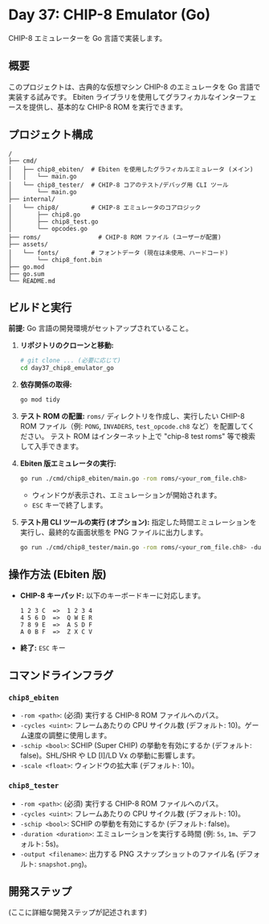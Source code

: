 # Day 37: CHIP-8 Emulator (Go)

CHIP-8 エミュレーターを Go 言語で実装します。

## 概要

このプロジェクトは、古典的な仮想マシン CHIP-8 のエミュレータを Go 言語で実装する試みです。
Ebiten ライブラリを使用してグラフィカルなインターフェースを提供し、基本的な CHIP-8 ROM を実行できます。

## プロジェクト構成

```
/
├── cmd/
│   ├── chip8_ebiten/  # Ebiten を使用したグラフィカルエミュレータ (メイン)
│   │   └── main.go
│   └── chip8_tester/  # CHIP-8 コアのテスト/デバッグ用 CLI ツール
│       └── main.go
├── internal/
│   └── chip8/         # CHIP-8 エミュレータのコアロジック
│       ├── chip8.go
│       ├── chip8_test.go
│       └── opcodes.go
├── roms/                # CHIP-8 ROM ファイル (ユーザーが配置)
├── assets/
│   └── fonts/         # フォントデータ (現在は未使用、ハードコード)
│       └── chip8_font.bin
├── go.mod
├── go.sum
└── README.md
```

## ビルドと実行

**前提:** Go 言語の開発環境がセットアップされていること。

1.  **リポジトリのクローンと移動:**
    ```bash
    # git clone ... (必要に応じて)
    cd day37_chip8_emulator_go
    ```

2.  **依存関係の取得:**
    ```bash
    go mod tidy
    ```

3.  **テスト ROM の配置:**
    `roms/` ディレクトリを作成し、実行したい CHIP-8 ROM ファイル（例: `PONG`, `INVADERS`, `test_opcode.ch8` など）を配置してください。
    テスト ROM はインターネット上で "chip-8 test roms" 等で検索して入手できます。

4.  **Ebiten 版エミュレータの実行:**
    ```bash
    go run ./cmd/chip8_ebiten/main.go -rom roms/<your_rom_file.ch8>
    ```
    *   ウィンドウが表示され、エミュレーションが開始されます。
    *   `ESC` キーで終了します。

5.  **テスト用 CLI ツールの実行 (オプション):**
    指定した時間エミュレーションを実行し、最終的な画面状態を PNG ファイルに出力します。
    ```bash
    go run ./cmd/chip8_tester/main.go -rom roms/<your_rom_file.ch8> -duration 5s -output snapshot.png
    ```

## 操作方法 (Ebiten 版)

*   **CHIP-8 キーパッド:** 以下のキーボードキーに対応します。
    ```
    1 2 3 C  =>  1 2 3 4
    4 5 6 D  =>  Q W E R
    7 8 9 E  =>  A S D F
    A 0 B F  =>  Z X C V
    ```
*   **終了:** `ESC` キー

## コマンドラインフラグ

### `chip8_ebiten`

*   `-rom <path>`: (必須) 実行する CHIP-8 ROM ファイルへのパス。
*   `-cycles <uint>`: フレームあたりの CPU サイクル数 (デフォルト: 10)。ゲーム速度の調整に使用します。
*   `-schip <bool>`: SCHIP (Super CHIP) の挙動を有効にするか (デフォルト: false)。SHL/SHR や LD [I]/LD Vx の挙動に影響します。
*   `-scale <float>`: ウィンドウの拡大率 (デフォルト: 10)。

### `chip8_tester`

*   `-rom <path>`: (必須) 実行する CHIP-8 ROM ファイルへのパス。
*   `-cycles <uint>`: フレームあたりの CPU サイクル数 (デフォルト: 10)。
*   `-schip <bool>`: SCHIP の挙動を有効にするか (デフォルト: false)。
*   `-duration <duration>`: エミュレーションを実行する時間 (例: `5s`, `1m`、デフォルト: 5s)。
*   `-output <filename>`: 出力する PNG スナップショットのファイル名 (デフォルト: `snapshot.png`)。

## 開発ステップ

(ここに詳細な開発ステップが記述されます) 
